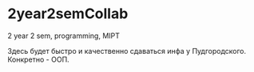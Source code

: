 # 2year2semCollab
2 year 2 sem, programming, MIPT

Здесь будет быстро и качественно сдаваться инфа у Пудгородского. Конкретно - ООП.
